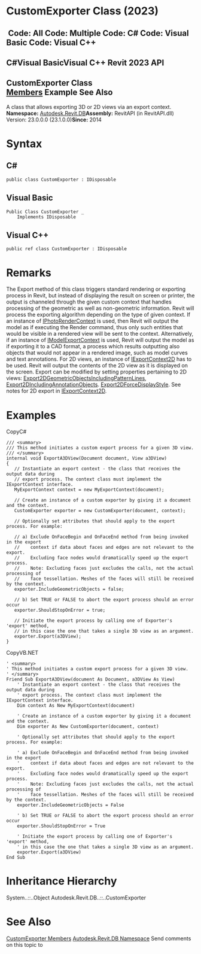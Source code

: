 # CustomExporter Class (2023)

﻿
 Code: All Code: Multiple Code: C# Code: Visual Basic Code: Visual C++   
---  
C#Visual BasicVisual C++
Revit 2023 API  
---  
CustomExporter Class  
[Members](a6684d1f-2e02-02fe-9904-36b1b96dbe45.md "CustomExporter Members") Example See Also  
---  
A class that allows exporting 3D or 2D views via an export context. 
**Namespace:** [Autodesk.Revit.DB](87546ba7-461b-c646-cbb1-2cb8f5bff8b2.md "Autodesk.Revit.DB Namespace")**Assembly:** RevitAPI (in RevitAPI.dll) Version: 23.0.0.0 (23.1.0.0)**Since:** 2014 
# Syntax
C#  
---  
```text
public class CustomExporter : IDisposable
```
  
Visual Basic  
---  
```text
Public Class CustomExporter _
	Implements IDisposable
```
  
Visual C++  
---  
```text
public ref class CustomExporter : IDisposable
```
  
# Remarks
The Export method of this class triggers standard rendering or exporting process in Revit, but instead of displaying the result on screen or printer, the output is channeled through the given custom context that handles processing of the geometric as well as non-geometric information. 
Revit will process the exporting algorithm depending on the type of given context. If an instance of [IPhotoRenderContext](d09d4ea2-1090-f2b9-8073-5fb8a796babf.md "IPhotoRenderContext Interface") is used, then Revit will output the model as if executing the Render command, thus only such entities that would be visible in a rendered view will be sent to the context. 
Alternatively, if an instance of [IModelExportContext](4309af43-f04e-4e42-2539-3fd1d64cdc6d.md "IModelExportContext Interface") is used, Revit will output the model as if exporting it to a CAD format, a process which results outputting also objects that would not appear in a rendered image, such as model curves and text annotations. 
For 2D views, an instance of [IExportContext2D](a4578846-6ecf-e354-668d-96d8ef5d1a32.md "IExportContext2D Interface") has to be used. Revit will output the contents of the 2D view as it is displayed on the screen. Export can be modified by setting properties pertaining to 2D views: [Export2DGeometricObjectsIncludingPatternLines](34ed2a39-a5e6-6ef1-1f6d-cceebd2bae7f.md "Export2DGeometricObjectsIncludingPatternLines Property"), [Export2DIncludingAnnotationObjects](1a22bfd6-bb08-c368-f981-d02151986b5c.md "Export2DIncludingAnnotationObjects Property"). [Export2DForceDisplayStyle](47ed429b-289a-207d-0176-707158a46df0.md "Export2DForceDisplayStyle Property"). See notes for 2D export in [IExportContext2D](a4578846-6ecf-e354-668d-96d8ef5d1a32.md "IExportContext2D Interface"). 
# Examples
CopyC#
```text
/// <summary>
/// This method initiates a custom export process for a given 3D view.
/// </summary>
internal void ExportA3DView(Document document, View a3DView)
{
   // Instantiate an export context - the class that receives the output data during 
   // export process. The context class must implement the IExportContext interface.
   MyExportContext context = new MyExportContext(document);

   // Create an instance of a custom exporter by giving it a document and the context.
   CustomExporter exporter = new CustomExporter(document, context);

   // Optionally set attributes that should apply to the export process. For example:

   // a) Exclude OnFaceBegin and OnFaceEnd method from being invoked in the export
   //    context if data about faces and edges are not relevant to the export.
   //    Excluding face nodes would dramatically speed up the export process.
   //    Note: Excluding faces just excludes the calls, not the actual processing of
   //    face tessellation. Meshes of the faces will still be received by the context.
   exporter.IncludeGeometricObjects = false;

   // b) Set TRUE or FALSE to abort the export process should an error occur
   exporter.ShouldStopOnError = true;

   // Initiate the export process by calling one of Exporter's 'export' method,
   // in this case the one that takes a single 3D view as an argument.
   exporter.Export(a3DView);
}
```

CopyVB.NET
```text
' <summary>
' This method initiates a custom export process for a given 3D view.
' </summary>
Friend Sub ExportA3DView(document As Document, a3DView As View)
    ' Instantiate an export context - the class that receives the output data during 
    ' export process. The context class must implement the IExportContext interface.
    Dim context As New MyExportContext(document)

    ' Create an instance of a custom exporter by giving it a document and the context.
    Dim exporter As New CustomExporter(document, context)

    ' Optionally set attributes that should apply to the export process. For example:

    ' a) Exclude OnFaceBegin and OnFaceEnd method from being invoked in the export
    '    context if data about faces and edges are not relevant to the export.
    '    Excluding face nodes would dramatically speed up the export process.
    '    Note: Excluding faces just excludes the calls, not the actual processing of
    '    face tessellation. Meshes of the faces will still be received by the context.
    exporter.IncludeGeometricObjects = False

    ' b) Set TRUE or FALSE to abort the export process should an error occur
    exporter.ShouldStopOnError = True

    ' Initiate the export process by calling one of Exporter's 'export' method,
    ' in this case the one that takes a single 3D view as an argument.
    exporter.Export(a3DView)
End Sub
```

# Inheritance Hierarchy
System..::..Object Autodesk.Revit.DB..::..CustomExporter
# See Also
[CustomExporter Members](a6684d1f-2e02-02fe-9904-36b1b96dbe45.md "CustomExporter Members")
[Autodesk.Revit.DB Namespace](87546ba7-461b-c646-cbb1-2cb8f5bff8b2.md "Autodesk.Revit.DB Namespace")
Send comments on this topic to 